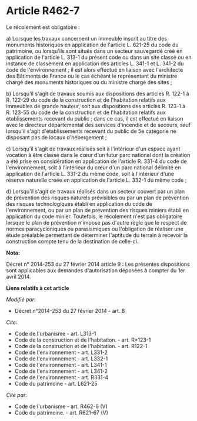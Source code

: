 # Article R462-7

Le récolement est obligatoire : 

a) Lorsque les travaux concernent un immeuble inscrit au titre des monuments historiques en application de l'article L.
621-25 du code du patrimoine, ou lorsqu'ils sont situés dans un secteur sauvegardé créé en application de l'article L. 313-1
du présent code ou dans un site classé ou en instance de classement en application des articles L. 341-1 et L. 341-2 du code
de l'environnement ; il est alors effectué en liaison avec l'architecte des Bâtiments de France ou le cas échéant le
représentant du ministre chargé des monuments historiques ou du ministre chargé des sites ; 

b) Lorsqu'il s'agit de travaux soumis aux dispositions des articles R. 122-1 à R. 122-29 du code de la construction et de
l'habitation relatifs aux immeubles de grande hauteur, soit aux dispositions des articles R. 123-1 à R. 123-55 du code de la
construction et de l'habitation relatifs aux établissements recevant du public ; dans ce cas, il est effectué en liaison avec
le directeur départemental des services d'incendie et de secours, sauf lorsqu'il s'agit d'établissements recevant du public
de 5e catégorie ne disposant pas de locaux d'hébergement ; 

c) Lorsqu'il s'agit de travaux réalisés soit à l'intérieur d'un espace ayant vocation à être classé dans le cœur d'un futur
parc national dont la création a été prise en considération en application de l'article R. 331-4 du code de l'environnement,
soit à l'intérieur du cœur d'un parc national délimité en application de l'article L. 331-2 du même code, soit à l'intérieur
d'une réserve naturelle créée en application de l'article L. 332-1 du même code ; 

d) Lorsqu'il s'agit de travaux réalisés dans un secteur couvert par un plan de prévention des risques naturels prévisibles ou
par un plan de prévention des risques technologiques établi en application du code de l'environnement, ou par un plan de
prévention des risques miniers établi en application du code minier. Toutefois, le récolement n'est pas obligatoire lorsque
le plan de prévention n'impose pas d'autre règle que le respect de normes paracycloniques ou parasismiques ou l'obligation de
réaliser une étude préalable permettant de déterminer l'aptitude du terrain à recevoir la construction compte tenu de la
destination de celle-ci.

**Nota:**

Décret n° 2014-253 du 27 février 2014 article 9 : Les présentes dispositions sont applicables aux demandes d'autorisation
déposées à compter du 1er avril 2014.

**Liens relatifs à cet article**

_Modifié par_:

  - Décret n°2014-253 du 27 février 2014 - art. 8

_Cite_:

  - Code de l'urbanisme - art. L313-1
  - Code de la construction et de l'habitation. - art. R*123-1
  - Code de la construction et de l'habitation. - art. R122-1
  - Code de l'environnement - art. L331-2
  - Code de l'environnement - art. L332-1
  - Code de l'environnement - art. L341-1
  - Code de l'environnement - art. L341-2
  - Code de l'environnement - art. R331-4
  - Code du patrimoine - art. L621-25

_Cité par_:

  - Code de l'urbanisme - art. R462-6 (V)
  - Code du patrimoine. - art. R621-67 (V)
